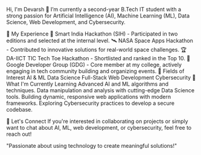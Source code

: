 Hi, I'm Devarsh 👋
I’m currently a second-year B.Tech IT student with a strong passion for Artificial Intelligence (AI), Machine Learning (ML), Data Science, Web Development, and Cybersecurity.

<!-- Replace with your actual banner image URL -->

🚀 My Experience
🌟 Smart India Hackathon (SIH) - Participated in two editions and selected at the internal level.
🛰️ NASA Space Apps Hackathon - Contributed to innovative solutions for real-world space challenges.
🏆 DA-IICT TIC Tech Toe Hackathon - Shortlisted and ranked in the Top 10.
🎉 Google Developer Group (GDG) - Core member at my college, actively engaging in tech community building and organizing events.
🔭 Fields of Interest
AI & ML
Data Science
Full-Stack Web Development
Cybersecurity
🌱 What I'm Currently Learning
Advanced AI and ML algorithms and techniques.
Data manipulation and analysis with cutting-edge Data Science tools.
Building dynamic, responsive web applications with modern frameworks.
Exploring Cybersecurity practices to develop a secure codebase.
<!-- Replace with your actual skills graphic URL -->

💬 Let's Connect
If you're interested in collaborating on projects or simply want to chat about AI, ML, web development, or cybersecurity, feel free to reach out!

"Passionate about using technology to create meaningful solutions!"
